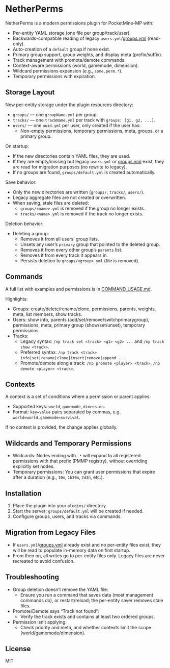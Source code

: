 # NetherPerms

NetherPerms is a modern permissions plugin for PocketMine-MP with:
- Per-entity YAML storage (one file per group/track/user).
- Backwards-compatible reading of legacy `users.yml`/[groups.yml](cci:7://file:///c:/Users/Aankit_Dobriyal/Desktop/minecraft/Perms/NetherPerms/resources/groups.yml:0:0-0:0) (read-only).
- Auto-creation of a `default` group if none exist.
- Primary group support, group weights, and display meta (prefix/suffix).
- Track management with promote/demote commands.
- Context-aware permissions (world, gamemode, dimension).
- Wildcard permissions expansion (e.g., `some.perm.*`).
- Temporary permissions with expiration.

## Storage Layout

New per-entity storage under the plugin resources directory:
- `groups/` — one `groupName.yml` per group.
- `tracks/` — one `trackName.yml` per track with `groups: [g1, g2, ...]`.
- `users/` — one `uuid.yml` per user, only created if the user has:
  - Non-empty permissions, temporary permissions, meta, groups, or a primary group.

On startup:
- If the new directories contain YAML files, they are used.
- If they are empty/missing but legacy `users.yml` or [groups.yml](cci:7://file:///c:/Users/Aankit_Dobriyal/Desktop/minecraft/Perms/NetherPerms/resources/groups.yml:0:0-0:0) exist, they are read for migration purposes (no rewrite to legacy).
- If no groups are found, `groups/default.yml` is created automatically.

Save behavior:
- Only the new directories are written (`groups/`, `tracks/`, `users/`).
- Legacy aggregate files are not created or overwritten.
- When saving, stale files are deleted:
  - `groups/<name>.yml` is removed if the group no longer exists.
  - `tracks/<name>.yml` is removed if the track no longer exists.

Deletion behavior:
- Deleting a group:
  - Removes it from all users’ group lists.
  - Unsets any user’s `primary` group that pointed to the deleted group.
  - Removes it from every other group’s `parents` list.
  - Removes it from every track it appears in.
  - Persists deletion to `groups/<group>.yml` (file is removed).

## Commands

A full list with examples and permissions is in [COMMAND_USAGE.md](cci:7://file:///c:/Users/Aankit_Dobriyal/Desktop/minecraft/Perms/NetherPerms/COMMAND_USAGE.md:0:0-0:0).

Highlights:
- Groups: create/delete/rename/clone, permissions, parents, weights, meta, list members, show tracks.
- Users: show info, parents (add/set/remove/switchprimarygroup), permissions, meta, primary group (show/set/unset), temporary permissions.
- Tracks:
  - Legacy syntax: `/np track set <track> <g1> <g2> ...` and `/np track show <track>`.
  - Preferred syntax: `/np track <track> info|set|rename|clone|insert|remove|append ...`.
  - Promote/demote along a track: `/np promote <player> <track>`, `/np demote <player> <track>`.

## Contexts

A context is a set of conditions where a permission or parent applies:
- Supported keys: `world`, `gamemode`, `dimension`.
- Format: `key=value` pairs separated by commas, e.g. `world=world,gamemode=survival`.

If no context is provided, the change applies globally.

## Wildcards and Temporary Permissions

- Wildcards: Nodes ending with `.*` will expand to all registered permissions with that prefix (PMMP registry), without overriding explicitly set nodes.
- Temporary permissions: You can grant user permissions that expire after a duration (e.g., `10m`, `1h30m`, `2d3h`, etc.).

## Installation

1. Place the plugin into your `plugins/` directory.
2. Start the server; `groups/default.yml` will be created if needed.
3. Configure groups, users, and tracks via commands.

## Migration from Legacy Files

- If `users.yml`/[groups.yml](cci:7://file:///c:/Users/Aankit_Dobriyal/Desktop/minecraft/Perms/NetherPerms/resources/groups.yml:0:0-0:0) already exist and no per-entity files exist, they will be read to populate in-memory data on first startup.
- From then on, all writes go to per-entity files only. Legacy files are never recreated to avoid confusion.

## Troubleshooting

- Group deletion doesn’t remove the YAML file:
  - Ensure you run a command that saves data (most management commands do), or restart/reload; the per-entity saver removes stale files.
- Promote/Demote says “Track not found”:
  - Verify the track exists and contains at least two ordered groups.
- Permission isn’t applying:
  - Check priority and meta, and whether contexts limit the scope (world/gamemode/dimension).

## License

MIT